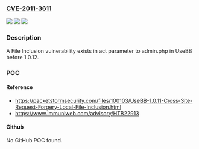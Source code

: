 ### [CVE-2011-3611](https://cve.mitre.org/cgi-bin/cvename.cgi?name=CVE-2011-3611)
![](https://img.shields.io/static/v1?label=Product&message=UseBB&color=blue)
![](https://img.shields.io/static/v1?label=Version&message=n%2Fa&color=blue)
![](https://img.shields.io/static/v1?label=Vulnerability&message=Local%20File%20Inclusion&color=brighgreen)

### Description

A File Inclusion vulnerability exists in act parameter to admin.php in UseBB before 1.0.12.

### POC

#### Reference
- https://packetstormsecurity.com/files/100103/UseBB-1.0.11-Cross-Site-Request-Forgery-Local-File-Inclusion.html
- https://www.immuniweb.com/advisory/HTB22913

#### Github
No GitHub POC found.

